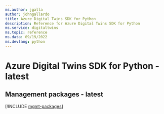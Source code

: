 ```yaml
---
ms.author: jgalla
author: johngallardo
title: Azure Digital Twins SDK for Python
description: Reference for Azure Digital Twins SDK for Python
ms.service: digitaltwins
ms.topic: reference
ms.data: 09/19/2022
ms.devlang: python
---
```

# Azure Digital Twins SDK for Python - latest

## Management packages - latest
[!INCLUDE [mgmt-packages](digital-twins-mgmt-index.md)]